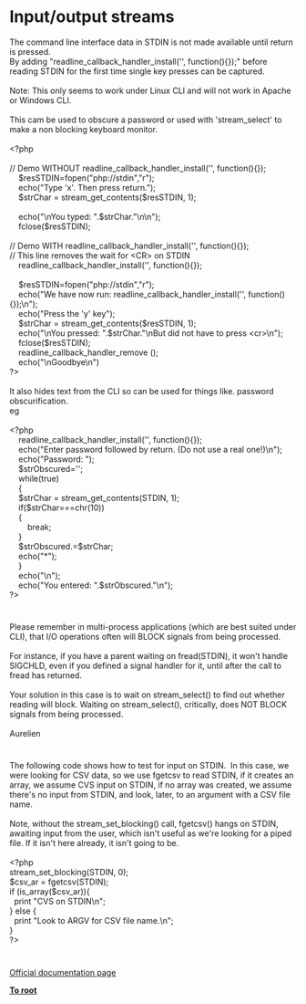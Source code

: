 # Input/output streams




<div class="phpcode"><span class="html">
The command line interface data in STDIN is not made available until return is pressed.<br>By adding &quot;readline_callback_handler_install(&apos;&apos;, function(){});&quot; before reading STDIN for the first time single key presses can be captured. <br><br>Note: This only seems to work under Linux CLI and will not work in Apache or Windows CLI.<br><br>This cam be used to obscure a password or used with &apos;stream_select&apos; to make a non blocking keyboard monitor.<br><br><span class="default">&lt;?php<br><br></span><span class="comment">// Demo WITHOUT readline_callback_handler_install(&apos;&apos;, function(){});<br>&#xA0; &#xA0; </span><span class="default">$resSTDIN</span><span class="keyword">=</span><span class="default">fopen</span><span class="keyword">(</span><span class="string">&quot;php://stdin&quot;</span><span class="keyword">,</span><span class="string">&quot;r&quot;</span><span class="keyword">);<br>&#xA0; &#xA0; echo(</span><span class="string">&quot;Type &apos;x&apos;. Then press return.&quot;</span><span class="keyword">);<br>&#xA0; &#xA0; </span><span class="default">$strChar </span><span class="keyword">= </span><span class="default">stream_get_contents</span><span class="keyword">(</span><span class="default">$resSTDIN</span><span class="keyword">, </span><span class="default">1</span><span class="keyword">);<br><br>&#xA0; &#xA0; echo(</span><span class="string">&quot;\nYou typed: &quot;</span><span class="keyword">.</span><span class="default">$strChar</span><span class="keyword">.</span><span class="string">&quot;\n\n&quot;</span><span class="keyword">);<br>&#xA0; &#xA0; </span><span class="default">fclose</span><span class="keyword">(</span><span class="default">$resSTDIN</span><span class="keyword">);<br>&#xA0; &#xA0; <br></span><span class="comment">// Demo WITH readline_callback_handler_install(&apos;&apos;, function(){});<br>// This line removes the wait for &lt;CR&gt; on STDIN<br>&#xA0; &#xA0; </span><span class="default">readline_callback_handler_install</span><span class="keyword">(</span><span class="string">&apos;&apos;</span><span class="keyword">, function(){});<br>&#xA0; &#xA0; <br>&#xA0; &#xA0; </span><span class="default">$resSTDIN</span><span class="keyword">=</span><span class="default">fopen</span><span class="keyword">(</span><span class="string">&quot;php://stdin&quot;</span><span class="keyword">,</span><span class="string">&quot;r&quot;</span><span class="keyword">);<br>&#xA0; &#xA0; echo(</span><span class="string">&quot;We have now run: readline_callback_handler_install(&apos;&apos;, function(){});\n&quot;</span><span class="keyword">);<br>&#xA0; &#xA0; echo(</span><span class="string">&quot;Press the &apos;y&apos; key&quot;</span><span class="keyword">);<br>&#xA0; &#xA0; </span><span class="default">$strChar </span><span class="keyword">= </span><span class="default">stream_get_contents</span><span class="keyword">(</span><span class="default">$resSTDIN</span><span class="keyword">, </span><span class="default">1</span><span class="keyword">);<br>&#xA0; &#xA0; echo(</span><span class="string">&quot;\nYou pressed: &quot;</span><span class="keyword">.</span><span class="default">$strChar</span><span class="keyword">.</span><span class="string">&quot;\nBut did not have to press &lt;cr&gt;\n&quot;</span><span class="keyword">);<br>&#xA0; &#xA0; </span><span class="default">fclose</span><span class="keyword">(</span><span class="default">$resSTDIN</span><span class="keyword">);<br>&#xA0; &#xA0; </span><span class="default">readline_callback_handler_remove </span><span class="keyword">();<br>&#xA0; &#xA0; echo(</span><span class="string">&quot;\nGoodbye\n&quot;</span><span class="keyword">)<br></span><span class="default">?&gt;<br></span><br>It also hides text from the CLI so can be used for things like. password obscurification. <br>eg<br><br><span class="default">&lt;?php<br>&#xA0; &#xA0; readline_callback_handler_install</span><span class="keyword">(</span><span class="string">&apos;&apos;</span><span class="keyword">, function(){});<br>&#xA0; &#xA0; echo(</span><span class="string">&quot;Enter password followed by return. (Do not use a real one!)\n&quot;</span><span class="keyword">);<br>&#xA0; &#xA0; echo(</span><span class="string">&quot;Password: &quot;</span><span class="keyword">);<br>&#xA0; &#xA0; </span><span class="default">$strObscured</span><span class="keyword">=</span><span class="string">&apos;&apos;</span><span class="keyword">;<br>&#xA0; &#xA0; while(</span><span class="default">true</span><span class="keyword">)<br>&#xA0; &#xA0; {<br>&#xA0; &#xA0; </span><span class="default">$strChar </span><span class="keyword">= </span><span class="default">stream_get_contents</span><span class="keyword">(</span><span class="default">STDIN</span><span class="keyword">, </span><span class="default">1</span><span class="keyword">);<br>&#xA0; &#xA0; if(</span><span class="default">$strChar</span><span class="keyword">===</span><span class="default">chr</span><span class="keyword">(</span><span class="default">10</span><span class="keyword">))<br>&#xA0; &#xA0; {<br>&#xA0; &#xA0; &#xA0; &#xA0; break;<br>&#xA0; &#xA0; }<br>&#xA0; &#xA0; </span><span class="default">$strObscured</span><span class="keyword">.=</span><span class="default">$strChar</span><span class="keyword">;<br>&#xA0; &#xA0; echo(</span><span class="string">&quot;*&quot;</span><span class="keyword">);<br>&#xA0; &#xA0; }<br>&#xA0; &#xA0; echo(</span><span class="string">&quot;\n&quot;</span><span class="keyword">);<br>&#xA0; &#xA0; echo(</span><span class="string">&quot;You entered: &quot;</span><span class="keyword">.</span><span class="default">$strObscured</span><span class="keyword">.</span><span class="string">&quot;\n&quot;</span><span class="keyword">);<br></span><span class="default">?&gt;</span>
</span>
</div>
  

#


<div class="phpcode"><span class="html">
Please remember in multi-process applications (which are best suited under CLI), that I/O operations often will BLOCK signals from being processed.<br><br>For instance, if you have a parent waiting on fread(STDIN), it won&apos;t handle SIGCHLD, even if you defined a signal handler for it, until after the call to fread has returned. <br><br>Your solution in this case is to wait on stream_select() to find out whether reading will block. Waiting on stream_select(), critically, does NOT BLOCK signals from being processed. <br><br>Aurelien</span>
</div>
  

#


<div class="phpcode"><span class="html">
The following code shows how to test for input on STDIN.&#xA0; In this case, we were looking for CSV data, so we use fgetcsv to read STDIN, if it creates an array, we assume CVS input on STDIN, if no array was created, we assume there&apos;s no input from STDIN, and look, later, to an argument with a CSV file name.<br><br>Note, without the stream_set_blocking() call, fgetcsv() hangs on STDIN, awaiting input from the user, which isn&apos;t useful as we&apos;re looking for a piped file. If it isn&apos;t here already, it isn&apos;t going to be.<br><br><span class="default">&lt;?php<br>stream_set_blocking</span><span class="keyword">(</span><span class="default">STDIN</span><span class="keyword">, </span><span class="default">0</span><span class="keyword">);<br></span><span class="default">$csv_ar </span><span class="keyword">= </span><span class="default">fgetcsv</span><span class="keyword">(</span><span class="default">STDIN</span><span class="keyword">);<br>if (</span><span class="default">is_array</span><span class="keyword">(</span><span class="default">$csv_ar</span><span class="keyword">)){<br>&#xA0; print </span><span class="string">&quot;CVS on STDIN\n&quot;</span><span class="keyword">;<br>} else {<br>&#xA0; print </span><span class="string">&quot;Look to ARGV for CSV file name.\n&quot;</span><span class="keyword">;<br>}<br></span><span class="default">?&gt;</span>
</span>
</div>
  

#

[Official documentation page](https://www.php.net/manual/en/features.commandline.io-streams.php)

**[To root](/)**